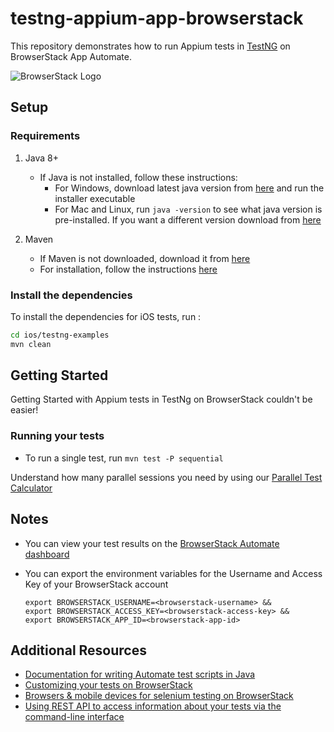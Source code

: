 # testng-appium-app-browserstack

This repository demonstrates how to run Appium tests in [TestNG](http://testng.org) on BrowserStack App Automate.

![BrowserStack Logo](https://d98b8t1nnulk5.cloudfront.net/production/images/layout/logo-header.png?1469004780)

## Setup

### Requirements

1. Java 8+

    - If Java is not installed, follow these instructions:
        - For Windows, download latest java version from [here](https://java.com/en/download/) and run the installer executable
        - For Mac and Linux, run `java -version` to see what java version is pre-installed. If you want a different version download from [here](https://java.com/en/download/)

2. Maven
   - If Maven is not downloaded, download it from [here](https://maven.apache.org/download.cgi)
   - For installation, follow the instructions [here](https://maven.apache.org/install.html)

### Install the dependencies

To install the dependencies for iOS tests, run :

```sh
cd ios/testng-examples
mvn clean
```

## Getting Started

Getting Started with Appium tests in TestNg on BrowserStack couldn't be easier!

### Running your tests

- To run a single test, run `mvn test -P sequential`

 Understand how many parallel sessions you need by using our [Parallel Test Calculator](https://www.browserstack.com/app-automate/parallel-calculator?ref=github)


## Notes
* You can view your test results on the [BrowserStack Automate dashboard](https://www.browserstack.com/app-automate)
* You can export the environment variables for the Username and Access Key of your BrowserStack account

  ```
  export BROWSERSTACK_USERNAME=<browserstack-username> &&
  export BROWSERSTACK_ACCESS_KEY=<browserstack-access-key> &&
  export BROWSERSTACK_APP_ID=<browserstack-app-id>
  ```

## Additional Resources
* [Documentation for writing Automate test scripts in Java](https://www.browserstack.com/app-automate/java)
* [Customizing your tests on BrowserStack](https://www.browserstack.com/app-automate/capabilities)
* [Browsers & mobile devices for selenium testing on BrowserStack](https://www.browserstack.com/list-of-browsers-and-platforms?product=app-automate)
* [Using REST API to access information about your tests via the command-line interface](https://www.browserstack.com/app-automate/rest-api)
